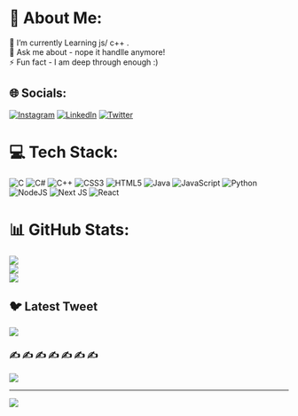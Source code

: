 # 💫 About Me:
🔭 I’m currently Learning js/ c++  .<br>💬 Ask me about - nope it handlle anymore!<br>⚡ Fun fact - I am deep through enough :)


## 🌐 Socials:
[![Instagram](https://img.shields.io/badge/Instagram-%23E4405F.svg?logo=Instagram&logoColor=white)](https://instagram.com/Sumit_Goswami5601) [![LinkedIn](https://img.shields.io/badge/LinkedIn-%230077B5.svg?logo=linkedin&logoColor=white)](https://linkedin.com/in/https://www.linkedin.com/in/sumit-goswami-496331243) [![Twitter](https://img.shields.io/badge/Twitter-%231DA1F2.svg?logo=Twitter&logoColor=white)](https://twitter.com/@simpSUMIT) 

# 💻 Tech Stack:
![C](https://img.shields.io/badge/c-%2300599C.svg?style=flat-square&logo=c&logoColor=white) ![C#](https://img.shields.io/badge/c%23-%23239120.svg?style=flat-square&logo=c-sharp&logoColor=white) ![C++](https://img.shields.io/badge/c++-%2300599C.svg?style=flat-square&logo=c%2B%2B&logoColor=white) ![CSS3](https://img.shields.io/badge/css3-%231572B6.svg?style=flat-square&logo=css3&logoColor=white) ![HTML5](https://img.shields.io/badge/html5-%23E34F26.svg?style=flat-square&logo=html5&logoColor=white) ![Java](https://img.shields.io/badge/java-%23ED8B00.svg?style=flat-square&logo=java&logoColor=white) ![JavaScript](https://img.shields.io/badge/javascript-%23323330.svg?style=flat-square&logo=javascript&logoColor=%23F7DF1E) ![Python](https://img.shields.io/badge/python-3670A0?style=flat-square&logo=python&logoColor=ffdd54) ![NodeJS](https://img.shields.io/badge/node.js-6DA55F?style=flat-square&logo=node.js&logoColor=white) ![Next JS](https://img.shields.io/badge/Next-black?style=flat-square&logo=next.js&logoColor=white) ![React](https://img.shields.io/badge/react-%2320232a.svg?style=flat-square&logo=react&logoColor=%2361DAFB)
# 📊 GitHub Stats:
![](https://github-readme-stats.vercel.app/api?username=Sumit-7Goswami&theme=nightowl&hide_border=false&include_all_commits=false&count_private=false)<br/>
![](https://github-readme-streak-stats.herokuapp.com/?user=Sumit-7Goswami&theme=nightowl&hide_border=false)<br/>
![](https://github-readme-stats.vercel.app/api/top-langs/?username=Sumit-7Goswami&theme=nightowl&hide_border=false&include_all_commits=false&count_private=false&layout=compact)

## 🐦 Latest Tweet
[![](https://gtce.itsvg.in/api?username=@simpSUMIT)](https://github.com/VishwaGauravIn/github-twitter-card-embed)

### ✍️    ✍️   ✍️   ✍️    ✍️   ✍️   ✍️
![](https://quotes-github-readme.vercel.app/api?type=horizontal&theme=radical)

---
[![](https://visitcount.itsvg.in/api?id=Sumit-7Goswami&icon=7&color=1)](https://visitcount.itsvg.in)

<!-- Proudly created with GPRM ( https://gprm.itsvg.in ) -->
